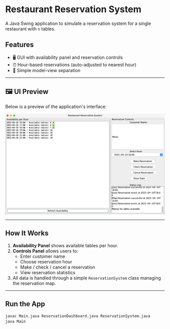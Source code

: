 # Restaurant Reservation System

A Java Swing application to simulate a reservation system for a single restaurant with `n` tables.

## Features
- 🖥️ GUI with availability panel and reservation controls  
- ⏰ Hour-based reservations (auto-adjusted to nearest hour)  
- 🧩 Simple model-view separation  

---

## 🖼️ UI Preview

Below is a preview of the application's interface:

![Restaurant Reservation UI](UI.png)

---

## How It Works

1. **Availability Panel** shows available tables per hour.
2. **Controls Panel** allows users to:
   - Enter customer name
   - Choose reservation hour
   - Make / check / cancel a reservation
   - View reservation statistics
3. All data is handled through a simple `ReservationSystem` class managing the reservation map.

---

## Run the App

```bash
javac Main.java ReservationDashboard.java ReservationSystem.java
java Main
```